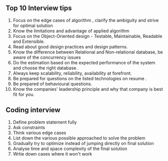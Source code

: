 ## Top 10 Interview tips

1. Focus on the edge cases of algorithm , clarify the ambiguity and strive for optimal solution
2. Know the limitations and advantage of applied algorithm 
3. Focus on the Object-Oriented design - Testable, Maintainable, Readable and Extensible.
4. Read about good design practices and design patterns.
5. Know the difference between Relational and Non-relational database, be aware of the concurrency issues 
6. Do the estimation based on the expected performance of the system  and choose the right database.
7. Always keep scalability, reliability, availability at forefront. 
8. Be prepared for questions on the listed technologies on resume .
9. Be prepared of behavioural questions.
10. Know the companies' leadership principle and why that company is best fit for you.

## Coding interview
1. Define problem statement fully
2. Ask constraints
3. Think various edge cases
4. List down the various possible approached to solve the problem
5. Gradually try to optimize instead of jumping directly on final solution
6. Analyse time and space complexity of the final solution 
7. Wrtie down cases where it won't work
